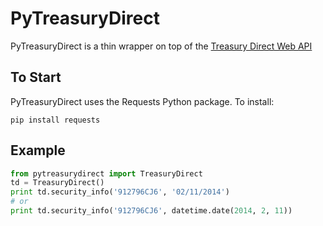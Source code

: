 # PyTreasuryDirect
PyTreasuryDirect is a thin wrapper on top of the [Treasury Direct Web API][1]

## To Start
PyTreasuryDirect uses the Requests Python package. To install:
```
pip install requests
```

## Example 
```python
from pytreasurydirect import TreasuryDirect
td = TreasuryDirect()
print td.security_info('912796CJ6', '02/11/2014') 
# or 
print td.security_info('912796CJ6', datetime.date(2014, 2, 11))
```

[1]: https://www.treasurydirect.gov/webapis/webapisindex.htm 